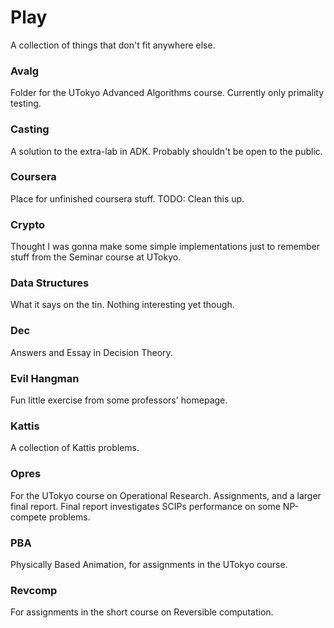 Play
====
A collection of things that don't fit anywhere else. 

### Avalg
Folder for the UTokyo Advanced Algorithms course. Currently only primality testing.

### Casting
A solution to the extra-lab in ADK. Probably shouldn't be open to the public.

### Coursera
Place for unfinished coursera stuff. TODO: Clean this up.

### Crypto
Thought I was gonna make some simple implementations just to remember stuff from the Seminar course at UTokyo.

### Data Structures
What it says on the tin. Nothing interesting yet though.

### Dec
Answers and Essay in Decision Theory.

### Evil Hangman
Fun little exercise from some professors' homepage.

### Kattis
A collection of Kattis problems.

### Opres
For the UTokyo course on Operational Research. Assignments, and a larger final report. Final report investigates SCIPs performance on some NP-compete problems.

### PBA
Physically Based Animation, for assignments in the UTokyo course.

### Revcomp
For assignments in the short course on Reversible computation.